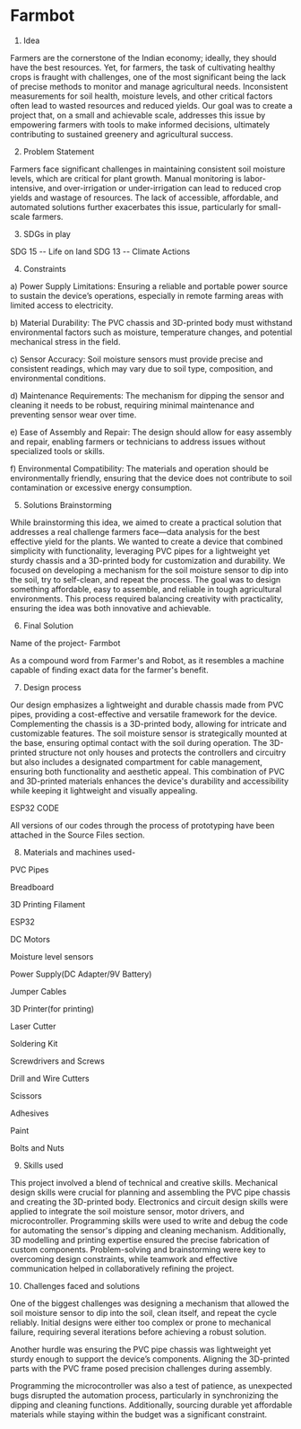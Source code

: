 # Farmbot
1) Idea
   
Farmers are the cornerstone of the Indian economy; ideally, they should have the best resources. Yet, for farmers, the task of cultivating healthy crops is fraught with challenges, one of the most significant being the lack of precise methods to monitor and manage agricultural needs. Inconsistent measurements for soil health, moisture levels, and other critical factors often lead to wasted resources and reduced yields. Our goal was to create a project that, on a small and achievable scale, addresses this issue by empowering farmers with tools to make informed decisions, ultimately contributing to sustained greenery and agricultural success.

2) Problem Statement
   
Farmers face significant challenges in maintaining consistent soil moisture levels, which are critical for plant growth. Manual monitoring is labor-intensive, and over-irrigation or under-irrigation can lead to reduced crop yields and wastage of resources. The lack of accessible, affordable, and automated solutions further exacerbates this issue, particularly for small-scale farmers.  

3) SDGs in play
   
SDG 15 -- Life on land
SDG 13 -- Climate Actions

4) Constraints
   
a) Power Supply Limitations: Ensuring a reliable and portable power source to sustain the device’s operations, especially in remote farming areas with limited access to electricity.

b) Material Durability: The PVC chassis and 3D-printed body must withstand environmental factors such as moisture, temperature changes, and potential mechanical stress in the field.

c) Sensor Accuracy: Soil moisture sensors must provide precise and consistent readings, which may vary due to soil type, composition, and environmental conditions.

d) Maintenance Requirements: The mechanism for dipping the sensor and cleaning it needs to be robust, requiring minimal maintenance and preventing sensor wear over time.

e) Ease of Assembly and Repair: The design should allow for easy assembly and repair, enabling farmers or technicians to address issues without specialized tools or skills.

f) Environmental Compatibility: The materials and operation should be environmentally friendly, ensuring that the device does not contribute to soil contamination or excessive energy consumption.

5) Solutions Brainstorming
   
While brainstorming this idea, we aimed to create a practical solution that addresses a real challenge farmers face—data analysis for the best effective yield for the plants. We wanted to create a device that combined simplicity with functionality, leveraging PVC pipes for a lightweight yet sturdy chassis and a 3D-printed body for customization and durability. We focused on developing a mechanism for the soil moisture sensor to dip into the soil, try to self-clean, and repeat the process. The goal was to design something affordable, easy to assemble, and reliable in tough agricultural environments. This process required balancing creativity with practicality, ensuring the idea was both innovative and achievable.

6) Final Solution

Name of the project- Farmbot

As a compound word from Farmer's and Robot, as it resembles a machine capable of finding exact data for the farmer's benefit. 

7) Design process

Our design emphasizes a lightweight and durable chassis made from PVC pipes, providing a cost-effective and versatile framework for the device. Complementing the chassis is a 3D-printed body, allowing for intricate and customizable features. The soil moisture sensor is strategically mounted at the base, ensuring optimal contact with the soil during operation. The 3D-printed structure not only houses and protects the controllers and circuitry but also includes a designated compartment for cable management, ensuring both functionality and aesthetic appeal. This combination of PVC and 3D-printed materials enhances the device's durability and accessibility while keeping it lightweight and visually appealing.

ESP32 CODE

All versions of our codes through the process of prototyping have been attached in the Source Files section.

8) Materials and machines used- 

PVC Pipes

Breadboard

3D Printing Filament

ESP32

DC Motors

Moisture level sensors

Power Supply(DC Adapter/9V Battery)

Jumper Cables

3D Printer(for printing)

Laser Cutter

Soldering Kit

Screwdrivers and Screws

Drill and Wire Cutters

Scissors

Adhesives

Paint

Bolts and Nuts

9) Skills used

This project involved a blend of technical and creative skills. Mechanical design skills were crucial for planning and assembling the PVC pipe chassis and creating the 3D-printed body. Electronics and circuit design skills were applied to integrate the soil moisture sensor, motor drivers, and microcontroller. Programming skills were used to write and debug the code for automating the sensor's dipping and cleaning mechanism. Additionally, 3D modelling and printing expertise ensured the precise fabrication of custom components. Problem-solving and brainstorming were key to overcoming design constraints, while teamwork and effective communication helped in collaboratively refining the project.

10) Challenges faced and solutions

One of the biggest challenges was designing a mechanism that allowed the soil moisture sensor to dip into the soil, clean itself, and repeat the cycle reliably. Initial designs were either too complex or prone to mechanical failure, requiring several iterations before achieving a robust solution.

Another hurdle was ensuring the PVC pipe chassis was lightweight yet sturdy enough to support the device’s components. Aligning the 3D-printed parts with the PVC frame posed precision challenges during assembly.

Programming the microcontroller was also a test of patience, as unexpected bugs disrupted the automation process, particularly in synchronizing the dipping and cleaning functions. Additionally, sourcing durable yet affordable materials while staying within the budget was a significant constraint.
